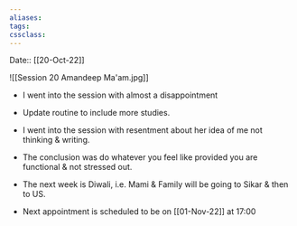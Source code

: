 ```yaml
---
aliases:
tags: 
cssclass:
---
```


Date:: [[20-Oct-22]]

![[Session 20 Amandeep Ma'am.jpg]]

- I went into the session with almost a disappointment 
- Update routine to include more studies.

- I went into the session with resentment about her idea of me not thinking & writing.
- The conclusion was do whatever you feel like provided you are functional & not stressed out.
- The next week is Diwali, i.e. Mami & Family will be going to Sikar & then to US.
- Next appointment is scheduled to be on [[01-Nov-22]] at 17:00 
